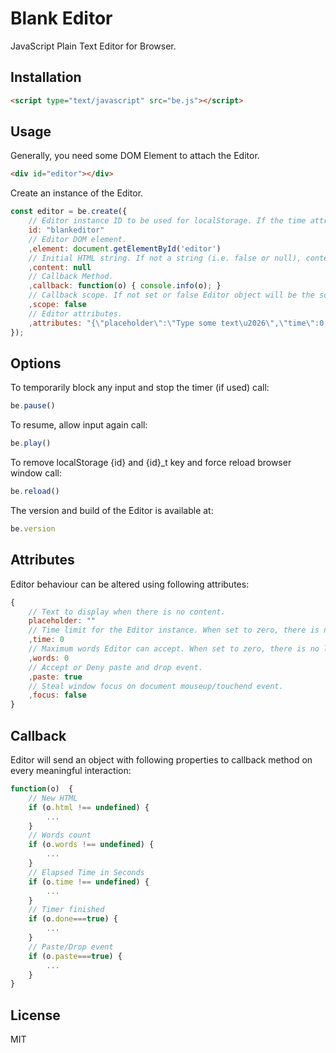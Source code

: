 # Blank Editor

JavaScript Plain Text Editor for Browser.

## Installation

```html
<script type="text/javascript" src="be.js"></script>
```

## Usage

Generally, you need some DOM Element to attach the Editor. 

```html
<div id="editor"></div>
```

Create an instance of the Editor.

```js
const editor = be.create({
	// Editor instance ID to be used for localStorage. If the time attribute is used, there will be also '{id}_t' key for elapsed time.
	id: "blankeditor"
	// Editor DOM element.
	,element: document.getElementById('editor')
	// Initial HTML string. If not a string (i.e. false or null), content will be pulled from localStorage if available.
	,content: null
	// Callback Method.
	,callback: function(o) { console.info(o); }
	// Callback scope. If not set or false Editor object will be the scope.
	,scope: false																		
	// Editor attributes.
	,attributes: "{\"placeholder\":\"Type some text\u2026\",\"time\":0,\"words\":0,\"paste\":true,\"focus\":true}"
});
```


## Options

To temporarily block any input and stop the timer (if used) call:

```js 
be.pause() 
```

To resume, allow input again call:

```js 
be.play() 
```

To remove localStorage {id} and {id}_t key and force reload browser window call:

```js 
be.reload() 
```

The version and build of the Editor is available at:
```js 
be.version
```

## Attributes

Editor behaviour can be altered using following attributes:

```js
{
	// Text to display when there is no content.
	placeholder: ""
	// Time limit for the Editor instance. When set to zero, there is no limit.
	,time: 0
	// Maximum words Editor can accept. When set to zero, there is no limit.
	,words: 0
	// Accept or Deny paste and drop event.
	,paste: true
	// Steal window focus on document mouseup/touchend event.
	,focus: false
}
```

## Callback

Editor will send an object with following properties to callback method on every meaningful interaction:

```js
function(o)  {
	// New HTML
	if (o.html !== undefined) {
		...
	}
	// Words count
	if (o.words !== undefined) {
		...
	}
	// Elapsed Time in Seconds 
	if (o.time !== undefined) {
		...
	}	
	// Timer finished
	if (o.done===true) {
		...
	}
	// Paste/Drop event
	if (o.paste===true) {
		...
	}
}
```

## License 
MIT

